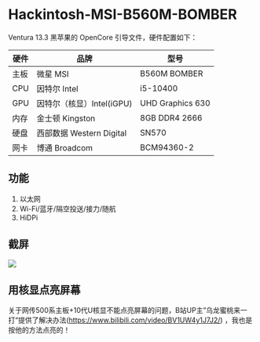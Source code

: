# Hackintosh-MSI-B560M-BOMBER
Ventura 13.3 黑苹果的 OpenCore 引导文件，硬件配置如下：

| 硬件 | 品牌 | 型号 |
| --- | --- | --- |
| 主板 | 微星 MSI | B560M BOMBER | 
| CPU | 因特尔 Intel | i5-10400 |
| GPU | 因特尔（核显）Intel(iGPU) | UHD Graphics 630 |
| 内存 | 金士顿 Kingston | 8GB DDR4 2666 |
| 硬盘 | 西部数据 Western Digital | SN570 |
| 网卡 | 博通 Broadcom | BCM94360-2 | 

## 功能
1. 以太网
2. Wi-Fi/蓝牙/隔空投送/接力/随航
4. HiDPi

## 截屏
![](./截屏.png)

## 用核显点亮屏幕
关于网传500系主板+10代U核显不能点亮屏幕的问题，B站UP主”乌龙蜜桃来一打“提供了解决办法(https://www.bilibili.com/video/BV1UW4y1J7J2/) ，我也是按他的方法点亮的！

